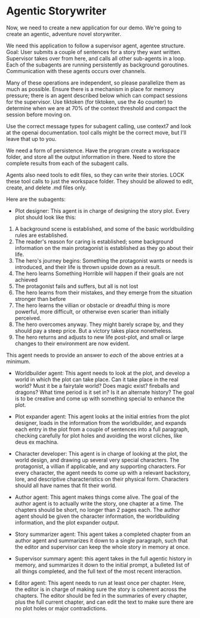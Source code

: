 # Agentic Storywriter
Now, we need to create a new application for our demo. We're going to create an agentic, adventure novel storywriter.

We need this application to follow a supervisor agent, agentee structure.
Goal: User submits a couple of sentences for a story they want written. Supervisor takes over from here, and calls all other sub-agents in a loop.
Each of the subagents are running persistently as background goroutines. Communication with these agents occurs over channels.

Many of these operations are independent, so please parallelize them as much as possible.
Ensure there is a mechanism in place for memory pressure; there is an agent described below which can compact sessions for the supervisor. Use tiktoken (for tiktoken, use the 4o counter) to determine when we are at 70% of the context threshold and compact the session before moving on.

Use the correct message types for subagent calling, use context7 and look at the openai documentation. tool calls might be the correct move, but I'll leave that up to you.

We need a form of persistence. Have the program create a workspace folder, and store all the output information in there. Need to store the complete results from each of the subagent calls. 

Agents also need tools to edit files, so they can write their stories. LOCK these tool calls to just the workspace folder. They should be allowed to edit, create, and delete .md files only.

Here are the subagents:

- Plot designer: This agent is in charge of designing the story plot. Every plot should look like this:

1. A background scene is established, and some of the basic worldbuilding rules are established.
2. The reader's reason for caring is established; some background information on the main protagonist is established as they go about their life.
3. The hero's journey begins: Something the protagonist wants or needs is introduced, and their life is thrown upside down as a result.
4. The hero learns Something Horrible will happen if their goals are not achieved
5. The protagonist fails and suffers, but all is not lost
6. The hero learns from their mistakes, and they emerge from the situation stronger than before
7. The hero learns the villian or obstacle or dreadful thing is more powerful, more difficult, or otherwise even scarier than initially perceived.
8. The hero overcomes anyway. They might barely scrape by, and they should pay a steep price. But a victory takes place nonetheless.
9. The hero returns and adjusts to new life post-plot, and small or large changes to their environment are now evident.

This agent needs to provide an answer to *each* of the above entries at a minimum.

- Worldbuilder agent: This agent needs to look at the plot, and develop a world in which the plot can take place. Can it take place in the real world? Must it be a fairytale world? Does magic exist? fireballs and dragons? What time period is it set in? Is it an alternate history? The goal is to be creative and come up with something special to enhance the plot.

- Plot expander agent: This agent looks at the initial entries from the plot designer, loads in the information from the worldbuilder, and expands each entry in the plot from a couple of sentences into a full paragraph, checking carefully for plot holes and avoiding the worst cliches, like deus ex machina.

- Character developer: This agent is in charge of looking at the plot, the world design, and drawing up several very special characters. The protagonist, a villian if applicable, and any supporting characters. For every character, the agent needs to come up with a relevant backstory, lore, and descriptive characteristics on their physical form. Characters should all have names that fit their world.

- Author agent: This agent makes things come alive. The goal of the author agent is to actually write the story, one chapter at a time. The chapters should be short, no longer than 2 pages each. The author agent should be given the character information, the worldbuilding information, and the plot expander output.

- Story summarizer agent: This agent takes a completed chapter from an author agent and summarizes it down to a single paragraph, such that the editor and supervisor can keep the whole story in memory at once.

- Supervisor summary agent: this agent takes in the full agentic history in memory, and summarizes it down to the initial prompt, a bulleted list of all things completed, and the full text of the most recent interaction.

- Editor agent: This agent needs to run at least once per chapter. Here, the editor is in charge of making sure the story is coherent across the chapters. The editor should be fed in the summaries of every chapter, plus the full current chapter, and can edit the text to make sure there are no plot holes or major contradictions.
